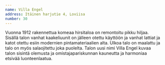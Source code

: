 ```yaml
---
name: Villa Engel
address: Itäinen harjutie 4, Loviisa
number: 30
---
```

Vuonna 1912 rakennettua komeaa hirsitaloa on remontoitu pikku hiljaa. Sisällä talon vanhat kaakeliuunit on jälleen otettu käyttöön ja vanhat lattiat ja katot otettu esiin modernien pintamateriaalien alta. Ulkoa talo on maalattu ja talo on myös salaojitettu joka puolelta. Talon uusi nimi Villa Engel kuvaa talon sisintä olemusta ja omistajapariskunnan kauneutta ja harmoniaa etsivää luonteenlaatua.
